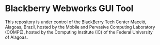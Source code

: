Blackberry Webworks GUI Tool
============================

This repository is under control of the BlackBerry Tech Center Maceió, Alagoas, Brazil, hosted by the Mobile and Pervasive Computing Laboratory (COMPE), hosted by the Computing Institute (IC) of the Federal University of Alagoas.
